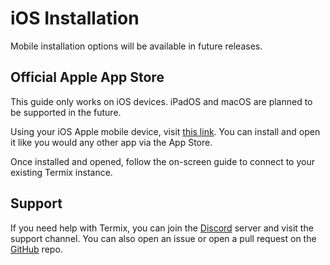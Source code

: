# iOS Installation

Mobile installation options will be available in future releases.

## Official Apple App Store

This guide only works on iOS devices. iPadOS and macOS are planned to be supported in the future.

Using your iOS Apple mobile device, visit [this link](https://apps.apple.com/us/app/termix-ssh-companion/id6752672071). You can install and open it like you would any other app via the App Store.

Once installed and opened, follow the on-screen guide to connect to your existing Termix instance.

## Support

If you need help with Termix, you can join the [Discord](https://discord.gg/jVQGdvHDrf) server and visit the support channel. You can also open an issue or open a pull request on the [GitHub](https://github.com/LukeGus/Termix/issues) repo.
